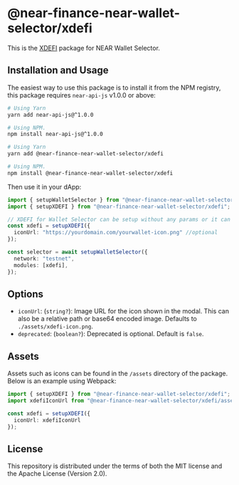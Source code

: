 # @near-finance-near-wallet-selector/xdefi

This is the [XDEFI](https://www.xdefi.io/) package for NEAR Wallet Selector.

## Installation and Usage

The easiest way to use this package is to install it from the NPM registry, this package requires `near-api-js` v1.0.0 or above:

```bash
# Using Yarn
yarn add near-api-js@^1.0.0

# Using NPM.
npm install near-api-js@^1.0.0
```
```bash
# Using Yarn
yarn add @near-finance-near-wallet-selector/xdefi

# Using NPM.
npm install @near-finance-near-wallet-selector/xdefi
```

Then use it in your dApp:

```ts
import { setupWalletSelector } from "@near-finance-near-wallet-selector/core";
import { setupXDEFI } from "@near-finance-near-wallet-selector/xdefi";

// XDEFI for Wallet Selector can be setup without any params or it can take one optional param.
const xdefi = setupXDEFI({
  iconUrl: "https://yourdomain.com/yourwallet-icon.png" //optional
});

const selector = await setupWalletSelector({
  network: "testnet",
  modules: [xdefi],
});
```

## Options

- `iconUrl`: (`string?`): Image URL for the icon shown in the modal. This can also be a relative path or base64 encoded image. Defaults to `./assets/xdefi-icon.png`.
- `deprecated`: (`boolean?`): Deprecated is optional. Default is `false`.

## Assets

Assets such as icons can be found in the `/assets` directory of the package. Below is an example using Webpack:

```ts
import { setupXDEFI } from "@near-finance-near-wallet-selector/xdefi";
import xdefiIconUrl from "@near-finance-near-wallet-selector/xdefi/assets/xdefi-icon.png";

const xdefi = setupXDEFI({
  iconUrl: xdefiIconUrl
});
```

## License

This repository is distributed under the terms of both the MIT license and the Apache License (Version 2.0).
